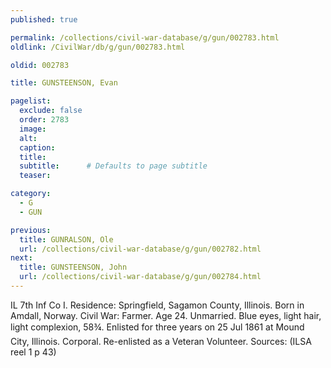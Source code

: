```yaml
---
published: true

permalink: /collections/civil-war-database/g/gun/002783.html
oldlink: /CivilWar/db/g/gun/002783.html

oldid: 002783

title: GUNSTEENSON, Evan

pagelist:
  exclude: false
  order: 2783
  image: 
  alt:
  caption:
  title:
  subtitle:      # Defaults to page subtitle
  teaser:

category: 
  - G 
  - GUN

previous:
  title: GUNRALSON, Ole
  url: /collections/civil-war-database/g/gun/002782.html  
next:
  title: GUNSTEENSON, John
  url: /collections/civil-war-database/g/gun/002784.html   
---
```

IL 7th Inf Co I. Residence: Springfield, Sagamon County, Illinois. Born in Amdall, Norway. Civil War: Farmer. Age 24. Unmarried. Blue eyes, light hair, light complexion, 5&#146;8&frac34;. Enlisted for three years on 25 Jul 1861 at Mound City, Illinois. Corporal. Re-enlisted as a Veteran Volunteer. Sources: (ILSA reel 1 p 43)